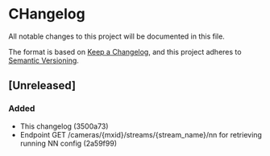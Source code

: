# CHangelog

All notable changes to this project will be documented in this file.

The format is based on [Keep a Changelog](https://keepachangelog.com/en/1.1.0/),
and this project adheres to [Semantic Versioning](https://semver.org/spec/v2.0.0.html).

## [Unreleased]

### Added

- This changelog (3500a73)
- Endpoint GET /cameras/{mxid}/streams/{stream_name}/nn for retrieving running NN config (2a59f99)
